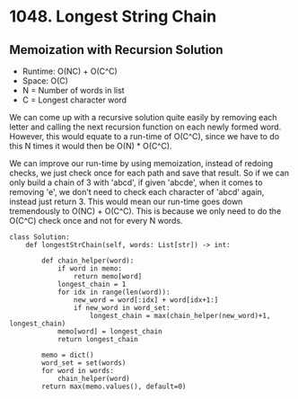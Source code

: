 # 1048. Longest String Chain

## Memoization with Recursion Solution

- Runtime: O(NC) + O(C^C)
- Space: O(C)
- N = Number of words in list
- C = Longest character word

We can come up with a recursive solution quite easily by removing each letter and calling the next recursion function on each newly formed word.
However, this would equate to a run-time of O(C^C), since we have to do this N times it would then be O(N) \* O(C^C).

We can improve our run-time by using memoization, instead of redoing checks, we just check once for each path and save that result.
So if we can only build a chain of 3 with 'abcd', if given 'abcde', when it comes to removing 'e', we don't need to check each character of 'abcd' again, instead just return 3. 
This would mean our run-time goes down tremendously to O(NC) + O(C^C).
This is because we only need to do the O(C^C) check once and not for every N words.

```
class Solution:
    def longestStrChain(self, words: List[str]) -> int:

        def chain_helper(word):
            if word in memo:
                return memo[word]
            longest_chain = 1
            for idx in range(len(word)):
                new_word = word[:idx] + word[idx+1:]
                if new_word in word_set:
                    longest_chain = max(chain_helper(new_word)+1, longest_chain)
            memo[word] = longest_chain
            return longest_chain

        memo = dict()
        word_set = set(words)
        for word in words:
            chain_helper(word)
        return max(memo.values(), default=0)
```
